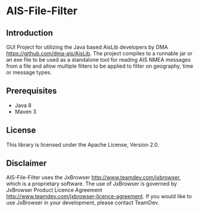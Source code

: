 # AIS-File-Filter


## Introduction ##
GUI Project for utilizing the Java based AisLib developers by DMA https://github.com/dma-ais/AisLib.
The project compiles to a runnable jar or an exe file to be used as a standalone tool for reading AIS NMEA messages from a file and allow multiple filters to be applied to filter on geography, time or message types.

## Prerequisites ##

* Java 8
* Maven 3

## License ##

This library is licensed under the Apache License, Version 2.0.

## Disclaimer ##
AIS-File-Filter uses the JxBrowser http://www.teamdev.com/jxbrowser, which is a proprietary software. The use of JxBrowser is governed by JxBrowser Product Licence Agreement http://www.teamdev.com/jxbrowser-licence-agreement. If you would like to use JxBrowser in your development, please contact TeamDev.



